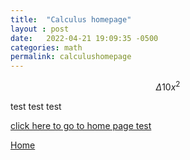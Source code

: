 ```yaml
---
title:  "Calculus homepage"
layout : post
date:   2022-04-21 19:09:35 -0500
categories: math
permalink: calculushomepage
---
```


$$\Delta 10x^2$$

test test test

<a href="https://nickgauth.github.io/pain/">click here to go to home page test</a>

[Home][homelink]

[homelink]: https://nickgauth.github.io/pain/
